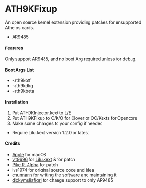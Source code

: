 ATH9KFixup
==========

An open source kernel extension providing patches for unsupported Atheros cards.
- AR9485


#### Features
Only support AR9485, and no boot Arg required unless for debug.

#### Boot Args List
- -ath9koff
- -ath9kdbg
- -ath9kbeta

#### Installation
1. Put ATH9KInjector.kext to L/E
2. Put ATH9KFixup to C/K/O for Clover or OC/Kexts for Opencore
3. Make some changes to your config if needed
* Require Lilu.kext version 1.2.0 or latest


#### Credits
- [Apple](https://www.apple.com) for macOS  
- [vit9696](https://github.com/vit9696) for [Lilu.kext](https://github.com/vit9696/Lilu) & for patch
- [Pike R. Alpha](https://github.com/Piker-Alpha) for patch
- [lvs1974](https://applelife.ru/members/lvs1974.53809/) for original source code and idea
- [chunnann](http://www.insanelymac.com/forum/user/1977171-chunnann/) for writing the software and maintaining it
- [dickymuliafiqri](https://github.com/Dicky-MF) for change support to only AR9485
